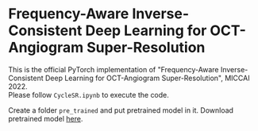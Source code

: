 # Frequency-Aware Inverse-Consistent Deep Learning for OCT-Angiogram Super-Resolution

This is the official PyTorch implementation of "Frequency-Aware Inverse-Consistent Deep Learning for OCT-Angiogram Super-Resolution", MICCAI 2022.  
Please follow `CycleSR.ipynb` to execute the code.  

Create a folder `pre_trained` and put pretrained model in it. Download pretrained model [here](https://hkustconnect-my.sharepoint.com/:f:/g/personal/wzhangbu_connect_ust_hk/Ev6yRUKDKytKmWjZwxWaML4BqodCQjg6U9EntuPnjztyLw?e=1crfOa).  
